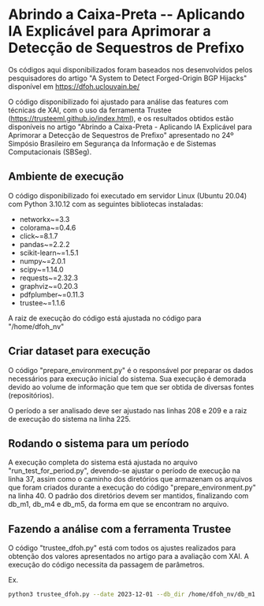 # Abrindo a Caixa-Preta  -- Aplicando IA Explicável para Aprimorar a Detecção de Sequestros de Prefixo

Os códigos aqui disponibilizados foram baseados nos desenvolvidos pelos pesquisadores do artigo "A System to Detect Forged-Origin BGP Hijacks" disponível em https://dfoh.uclouvain.be/

O código disponibilizado foi ajustado para análise das features com técnicas de XAI, com o uso da ferramenta Trustee (https://trusteeml.github.io/index.html), e os resultados obtidos estão disponíveis no artigo "Abrindo a Caixa-Preta - Aplicando IA Explicável para Aprimorar a Detecção de Sequestros de Prefixo" apresentado no 24º Simpósio Brasileiro em Segurança da Informação e de Sistemas Computacionais (SBSeg).

## Ambiente de execução

O código disponibilizado foi executado em servidor Linux (Ubuntu 20.04) com Python 3.10.12 com as seguintes bibliotecas instaladas:

- networkx~=3.3
- colorama~=0.4.6
- click~=8.1.7
- pandas~=2.2.2
- scikit-learn~=1.5.1
- numpy~=2.0.1
- scipy~=1.14.0
- requests~=2.32.3
- graphviz~=0.20.3
- pdfplumber~=0.11.3
- trustee~=1.1.6

A raiz de execução do código está ajustada no código para "/home/dfoh_nv"

## Criar dataset para execução

O código "prepare_environment.py" é o responsável por preparar os dados necessários para execução inicial do sistema. Sua execução é demorada devido ao volume de informação que tem que ser obtida de diversas fontes (repositórios).

O período a ser analisado deve ser ajustado nas linhas 208 e 209 e a raiz de execução do sistema na linha 225.

## Rodando o sistema para um período

A execução completa do sistema está ajustada no arquivo "run_test_for_period.py", devendo-se ajustar o período de execução na linha 37, assim como o caminho dos diretórios que armazenam os arquivos que foram criados durante a execução do código "prepare_environment.py" na linha 40. O padrão dos diretórios devem ser mantidos, finalizando com db_m1, db_m4 e db_m5, da forma em que se encontram no arquivo.

## Fazendo a análise com a ferramenta Trustee

O código "trustee_dfoh.py" está com todos os ajustes realizados para obtenção dos valores apresentados no artigo para a avaliação com XAI. A execução do código necessita da passagem de parâmetros.

Ex. 
```sh
python3 trustee_dfoh.py --date 2023-12-01 --db_dir /home/dfoh_nv/db_m1 --n_threads 5 --outfolder /home/dfoh_nv/trustee
```



